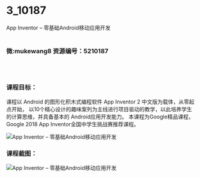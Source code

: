 # 3_10187
App Inventor – 零基础Android移动应用开发
<br/></br>
<h3>微:mukewang8 资源编号：5210187</h3>
<br/></br>
<h3>课程目标：</h3>
<p>课程以 <a title="查看与 Android 相关的文章" target="_blank">Android</a> 的图形化积木式编程软件 App Inventor 2 中文版为载体，从零起点开始， 以10个精心设计的趣味案列为主线进行项目驱动的教学，以此培养学生的计算思维，并具备基本的 <a title="查看与 Android 相关的文章" target="_blank">Android</a>应用开发能力。 本课程为Google精品课程，Google 2018 App Inventor全国中学生挑战赛推荐课程。</p>
<p><img src="https://www.ko996.com/wp-content/uploads/img/2020/02/1-34-300x160.png" alt="App Inventor – 零基础Android移动应用开发"></p>
<div class="info-desc">
<h3>课程截图：</h3>
<p><img src="https://www.ko996.com/wp-content/uploads/img/2020/02/11-32.png" alt="App Inventor – 零基础Android移动应用开发"></p>


			
</div>
